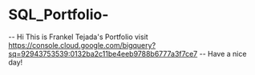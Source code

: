 # SQL_Portfolio- 
-- Hi This is Frankel Tejada's Portfolio
visit https://console.cloud.google.com/bigquery?sq=92943753539:0132ba2c11be4eeb9788b6777a3f7ce7
-- Have a nice day!
